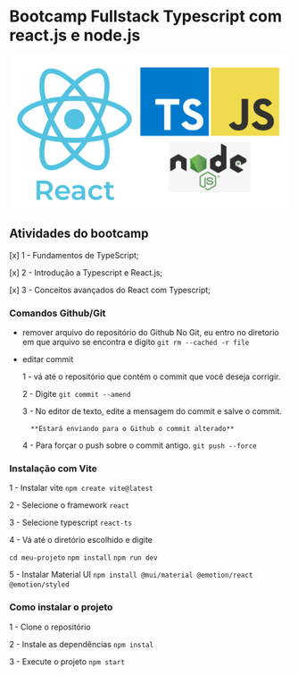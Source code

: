 # Bootcamp Fullstack Typescript com react.js e node.js

 ![node.js react.js express typescript javascript](https://raw.githubusercontent.com/alessandradocouto/bootcamp-typescript/master/logo-linguagens.png) 



## Atividades do bootcamp

[x] 1 - Fundamentos de TypeScript;

[x] 2 - Introdução a Typescript e React.js;

[x] 3 - Conceitos avançados do React com Typescript;



### Comandos Github/Git

- remover arquivo do repositório do Github
    No Git, eu entro no diretorio em que arquivo se encontra e digito
    `git rm --cached -r file`

- editar commit

    1 - vá até o repositório que contém o commit que você deseja corrigir.

    2 - Digite 
        `git commit --amend`

    3 - No editor de texto, edite a mensagem do commit e salve o commit.

        **Estará enviando para o Github o commit alterado**        

    4 - Para forçar o push sobre o commit antigo. 
        `git push --force`



### Instalação com Vite
    
1 - Instalar vite
    `npm create vite@latest`

2 - Selecione o framework
    `react`

3 - Selecione typescript
    `react-ts`

4 - Vá até o diretório escolhido e digite

`cd meu-projeto`
`npm install`
`npm run dev`

5 - Instalar Material UI
    `npm install @mui/material @emotion/react @emotion/styled`




### Como instalar o projeto

1 - Clone o repositório

2 - Instale as dependências
    `npm instal`

3 - Execute o projeto
    `npm start`